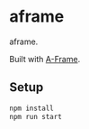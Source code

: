 # aframe

aframe.

Built with [A-Frame](https://aframe.io).

## Setup

```sh
npm install
npm run start
```
